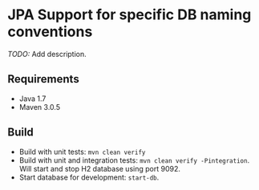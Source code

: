 # JPA Support for specific DB naming conventions

_TODO:_ Add description.

## Requirements

*   Java 1.7
*   Maven 3.0.5

## Build

*   Build with unit tests: `mvn clean verify`
*   Build with unit and integration tests: `mvn clean verify -Pintegration`. Will start and stop H2 database using port 9092.
*   Start database for development: `start-db`.
